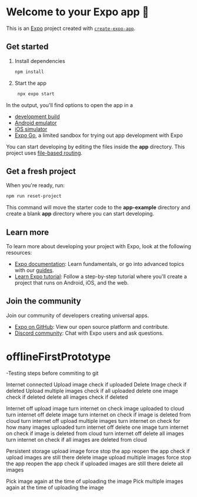 # Welcome to your Expo app 👋

This is an [Expo](https://expo.dev) project created with [`create-expo-app`](https://www.npmjs.com/package/create-expo-app).

## Get started

1. Install dependencies

   ```bash
   npm install
   ```

2. Start the app

   ```bash
    npx expo start
   ```

In the output, you'll find options to open the app in a

- [development build](https://docs.expo.dev/develop/development-builds/introduction/)
- [Android emulator](https://docs.expo.dev/workflow/android-studio-emulator/)
- [iOS simulator](https://docs.expo.dev/workflow/ios-simulator/)
- [Expo Go](https://expo.dev/go), a limited sandbox for trying out app development with Expo

You can start developing by editing the files inside the **app** directory. This project uses [file-based routing](https://docs.expo.dev/router/introduction).

## Get a fresh project

When you're ready, run:

```bash
npm run reset-project
```

This command will move the starter code to the **app-example** directory and create a blank **app** directory where you can start developing.

## Learn more

To learn more about developing your project with Expo, look at the following resources:

- [Expo documentation](https://docs.expo.dev/): Learn fundamentals, or go into advanced topics with our [guides](https://docs.expo.dev/guides).
- [Learn Expo tutorial](https://docs.expo.dev/tutorial/introduction/): Follow a step-by-step tutorial where you'll create a project that runs on Android, iOS, and the web.

## Join the community

Join our community of developers creating universal apps.

- [Expo on GitHub](https://github.com/expo/expo): View our open source platform and contribute.
- [Discord community](https://chat.expo.dev): Chat with Expo users and ask questions.

# offlineFirstPrototype

-Testing steps before commiting to git

Internet connected
Upload image
check if uploaded
Delete Image
check if deleted
Upload multiple images
check if all uploaded
delete one image
check if deleted
delete all images
check if deleted

Internet off
upload image
turn internet on
check image uploaded to cloud
turn internet off
delete image
turn internet on
check if image is deleted from cloud
turn internet off
upload multiple images
turn internet on
check for how many images uploaded
turn internet off
delete one image
turn internet on
check if image is deleted from cloud
turn internet off
delete all images
turn internet on
check if all images are deleted from cloud

Persistent storage
upload image
force stop the app
reopen the app
check if upload images are still there
delete image
upload multiple images
force stop the app
reopen the app
check if uploaded images are still there
delete all images

Pick image again at the time of uploading the image
Pick multiple images again at the time of uploading the image
